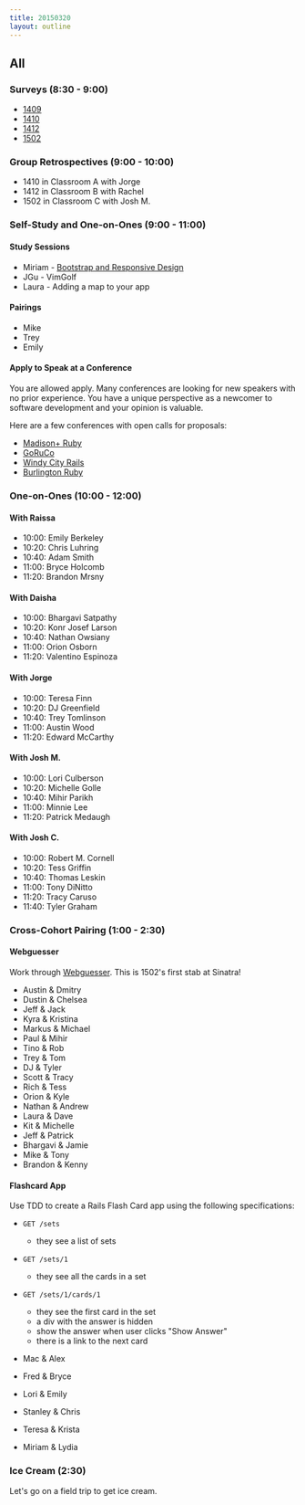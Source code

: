 ```yaml
---
title: 20150320
layout: outline
---
```


## All

### Surveys (8:30 - 9:00)

* [1409](https://docs.google.com/a/casimircreative.com/forms/d/1Y7LIRgdzAcvUvRoUOspjjElm4Tmsk8iSAyqTLJlvVvY/viewform)
* [1410](https://docs.google.com/a/casimircreative.com/forms/d/1awwS35aMxZ3Xj1a3e-VhgzfjbkVzFjsQVwOT5G4eunc/viewform)
* [1412](https://docs.google.com/a/casimircreative.com/forms/d/1H0HqQOg5OnvwXj0KLTptzCjLyQgjcakTbIUSKfqfTts/viewform)
* [1502](https://docs.google.com/a/casimircreative.com/forms/d/1Quyyf2Fnri_0bd2mGh8KYYzN5iyBPZglSCqWDJgRT50/viewform)

### Group Retrospectives (9:00 - 10:00)

* 1410 in Classroom A with Jorge
* 1412 in Classroom B with Rachel
* 1502 in Classroom C with Josh M.

### Self-Study and One-on-Ones (9:00 - 11:00)

#### Study Sessions

* Miriam - [Bootstrap and Responsive Design](https://github.com/mirjoy/responsive-design-demo)
* JGu - VimGolf
* Laura - Adding a map to your app

#### Pairings

* Mike
* Trey
* Emily

#### Apply to Speak at a Conference

You are allowed apply. Many conferences are looking for new speakers with no prior experience. You have a unique perspective as a newcomer to software development and your opinion is valuable.

Here are a few conferences with open calls for proposals:

* [Madison+ Ruby][mr]
* [GoRuCo][go]
* [Windy City Rails][wcr]
* [Burlington Ruby][br]

[go]: http://goruco.com/
[mr]: http://madisonpl.us/ruby/
[wcr]: http://www.windycityrails.org/
[br]: http://www.burlingtonrubyconference.com

### One-on-Ones (10:00 - 12:00)

#### With Raissa

* 10:00: Emily Berkeley
* 10:20: Chris Luhring
* 10:40: Adam Smith
* 11:00: Bryce Holcomb
* 11:20: Brandon Mrsny

#### With Daisha

* 10:00: Bhargavi Satpathy
* 10:20: Konr Josef Larson
* 10:40: Nathan Owsiany
* 11:00: Orion Osborn
* 11:20: Valentino Espinoza

#### With Jorge

* 10:00: Teresa Finn
* 10:20: DJ Greenfield
* 10:40: Trey Tomlinson
* 11:00: Austin Wood
* 11:20: Edward McCarthy

#### With Josh M.

* 10:00: Lori Culberson
* 10:20: Michelle Golle
* 10:40: Mihir Parikh
* 11:00: Minnie Lee
* 11:20: Patrick Medaugh

#### With Josh C.

* 10:00: Robert M. Cornell
* 10:20: Tess Griffin
* 10:40: Thomas Leskin
* 11:00: Tony DiNitto
* 11:20: Tracy Caruso
* 11:40: Tyler Graham

### Cross-Cohort Pairing (1:00 - 2:30)

#### Webguesser

Work through [Webguesser](http://tutorials.jumpstartlab.com/projects/web_guesser.html). This is 1502's first stab at Sinatra!

* Austin & Dmitry
* Dustin & Chelsea
* Jeff & Jack
* Kyra & Kristina
* Markus & Michael
* Paul & Mihir
* Tino & Rob
* Trey & Tom
* DJ & Tyler
* Scott & Tracy
* Rich & Tess
* Orion & Kyle
* Nathan & Andrew
* Laura & Dave
* Kit & Michelle
* Jeff & Patrick
* Bhargavi & Jamie
* Mike & Tony
* Brandon & Kenny

#### Flashcard App

Use TDD to create a Rails Flash Card app using the following specifications:

* `GET /sets`
  * they see a list of sets
* `GET /sets/1`
  * they see all the cards in a set
* `GET /sets/1/cards/1`
  * they see the first card in the set
  * a div with the answer is hidden
  * show the answer when user clicks "Show Answer"
  * there is a link to the next card

* Mac & Alex
* Fred & Bryce
* Lori & Emily
* Stanley & Chris
* Teresa & Krista
* Miriam & Lydia

### Ice Cream (2:30)

Let's go on a field trip to get ice cream.


